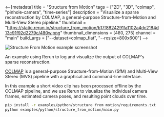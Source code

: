 <--[metadata]
title = "Structure from Motion"
tags = ["2D", "3D", "colmap", "pinhole-camera", "time-series"]
description = "Visualize a sparse reconstruction by COLMAP, a general-purpose Structure-from-Motion and Multi-View Stereo pipeline."
thumbnail = "https://static.rerun.io/structure_from_motion/b17f8824291fa1102a4dc2184d13c91f92d2279c/480w.png"
thumbnail_dimensions = [480, 275]
channel = "main"
build_args = ["--dataset=colmap_fiat", "--resize=800x600"]
-->


<picture>
  <source media="(max-width: 480px)" srcset="https://static.rerun.io/structure_from_motion/b17f8824291fa1102a4dc2184d13c91f92d2279c/480w.png">
  <source media="(max-width: 768px)" srcset="https://static.rerun.io/structure_from_motion/b17f8824291fa1102a4dc2184d13c91f92d2279c/768w.png">
  <source media="(max-width: 1024px)" srcset="https://static.rerun.io/structure_from_motion/b17f8824291fa1102a4dc2184d13c91f92d2279c/1024w.png">
  <source media="(max-width: 1200px)" srcset="https://static.rerun.io/structure_from_motion/b17f8824291fa1102a4dc2184d13c91f92d2279c/1200w.png">
  <img src="https://static.rerun.io/structure_from_motion/b17f8824291fa1102a4dc2184d13c91f92d2279c/full.png" alt="Structure From Motion example screenshot">
</picture>

An example using Rerun to log and visualize the output of COLMAP's sparse reconstruction.

[COLMAP](https://colmap.github.io/index.html) is a general-purpose Structure-from-Motion (SfM) and Multi-View Stereo (MVS) pipeline with a graphical and command-line interface.

In this example a short video clip has been processed offline by the COLMAP pipeline, and we use Rerun to visualize the individual camera frames, estimated camera poses, and resulting point clouds over time.


```bash
pip install -r examples/python/structure_from_motion/requirements.txt
python examples/python/structure_from_motion/main.py
```
